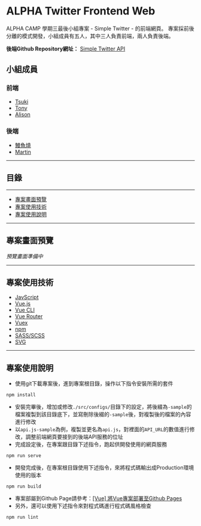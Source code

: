 # ALPHA Twitter Frontend Web
ALPHA CAMP 學期三最後小組專案 - Simple Twitter - 的前端網頁。
專案採前後分離的模式開發，小組成員有五人，其中三人負責前端，兩人負責後端。

**後端Github Repository網址：** [Simple Twitter API](https://github.com/martinchiu/twitter-api-2020)

## 小組成員

### 前端
* [Tsuki](https://github.com/erase2004)
* [Tony](https://github.com/yuanliif)
* [Alison](https://github.com/AlisonLeng)

### 後端
* [鰻魚燒](https://github.com/HUANG-SIH-MAN)
* [Martin](https://github.com/martinchiu)
---

## 目錄
----------------

- [專案畫面預覽](#專案畫面預覽)
- [專案使用技術](#專案使用技術)
- [專案使用說明](#專案使用說明)
---

## 專案畫面預覽

_預覽畫面準備中_

---

## 專案使用技術

- [JavScript](https://developer.mozilla.org/en-US/docs/Web/JavaScript)
- [Vue.js](https://vuejs.org/)
- [Vue CLI](https://cli.vuejs.org/)
- [Vue Router](https://router.vuejs.org/)
- [Vuex](https://vuex.vuejs.org/)
- [npm](https://www.npmjs.com/)
- [SASS/SCSS](https://sass-lang.com/)
- [SVG](https://developer.mozilla.org/en-US/docs/Web/SVG)
---

## 專案使用說明

* 使用git下載專案後，進到專案根目錄，操作以下指令安裝所需的套件

```
npm install
```

* 安裝完畢後，增加或修改`./src/configs/`目錄下的設定，將後綴為`-sample`的檔案複製到該目錄底下，並寫刪除後綴的`-sample`後，對複製後的檔案的內容進行修改
* 以`api.js-sample`為例，複製並更名為`api.js`，對裡面的`API_URL`的數值進行修改，調整前端網頁要接到的後端API服務的位址
* 完成設定後，在專案跟目錄下述指令，跑起供開發使用的網頁服務
```
npm run serve
```
* 開發完成後，在專案根目錄使用下述指令，來將程式碼輸出成Production環境使用的版本
```
npm run build
```
* 專案部屬到Github Page請參考：[[Vue] 將Vue專案部署至Github Pages](https://dean34520.medium.com/vue%E7%B3%BB%E5%88%97%E6%96%87-%E5%B0%87vue%E6%AA%94%E6%A1%88%E9%83%A8%E7%BD%B2%E8%87%B3github-334951cadede)
* 另外，還可以使用下述指令來對程式碼進行程式碼風格檢查
```
npm run lint
```
